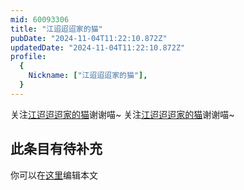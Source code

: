 ```yaml
---
mid: 60093306
title: "江迢迢迢家的猫"
pubDate: "2024-11-04T11:22:10.872Z"
updatedDate: "2024-11-04T11:22:10.872Z"
profile:
  {
    Nickname: ["江迢迢迢家的猫"],
  }
---
```


关注[江迢迢迢家的猫](https://space.bilibili.com/60093306)谢谢喵~ 关注[江迢迢迢家的猫](https://space.bilibili.com/60093306)谢谢喵~

## 此条目有待补充
你可以在[这里](https://github.com/Yuhanawa/VTuber.ICU-Content/edit/master/v/江迢迢迢家的猫/index.md)编辑本文
